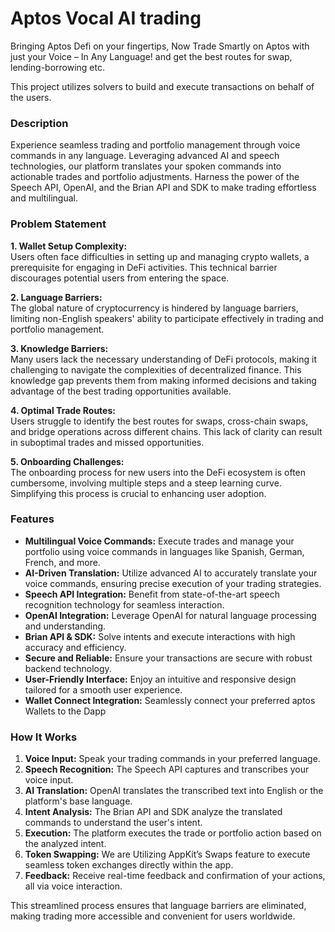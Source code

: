 # Aptos Vocal AI trading

Bringing Aptos Defi on your fingertips, Now Trade Smartly on Aptos with just your Voice – In Any Language! and get the best routes for swap, lending-borrowing etc.

This project utilizes solvers to build and execute transactions on behalf of the users.

### Description
Experience seamless trading and portfolio management through voice commands in any language. Leveraging advanced AI and speech technologies, our platform translates your spoken commands into actionable trades and portfolio adjustments. Harness the power of the Speech API, OpenAI, and the Brian API and SDK to make trading effortless and multilingual.

### Problem Statement


**1. Wallet Setup Complexity:**  
Users often face difficulties in setting up and managing crypto wallets, a prerequisite for engaging in DeFi activities. This technical barrier discourages potential users from entering the space.

**2. Language Barriers:**  
The global nature of cryptocurrency is hindered by language barriers, limiting non-English speakers' ability to participate effectively in trading and portfolio management.

**3. Knowledge Barriers:**  
Many users lack the necessary understanding of DeFi protocols, making it challenging to navigate the complexities of decentralized finance. This knowledge gap prevents them from making informed decisions and taking advantage of the best trading opportunities available.

**4. Optimal Trade Routes:**  
Users struggle to identify the best routes for swaps, cross-chain swaps, and bridge operations across different chains. This lack of clarity can result in suboptimal trades and missed opportunities.

**5. Onboarding Challenges:**  
The onboarding process for new users into the DeFi ecosystem is often cumbersome, involving multiple steps and a steep learning curve. Simplifying this process is crucial to enhancing user adoption.

### Features
- **Multilingual Voice Commands:** Execute trades and manage your portfolio using voice commands in languages like Spanish, German, French, and more.
- **AI-Driven Translation:** Utilize advanced AI to accurately translate your voice commands, ensuring precise execution of your trading strategies.
- **Speech API Integration:** Benefit from state-of-the-art speech recognition technology for seamless interaction.
- **OpenAI Integration:** Leverage OpenAI for natural language processing and understanding.
- **Brian API & SDK:** Solve intents and execute interactions with high accuracy and efficiency.
- **Secure and Reliable:** Ensure your transactions are secure with robust backend technology.
- **User-Friendly Interface:** Enjoy an intuitive and responsive design tailored for a smooth user experience.
- **Wallet Connect Integration:** Seamlessly connect your preferred aptos Wallets to the Dapp

### How It Works
1. **Voice Input:** Speak your trading commands in your preferred language.
2. **Speech Recognition:** The Speech API captures and transcribes your voice input.
3. **AI Translation:** OpenAI translates the transcribed text into English or the platform's base language.
4. **Intent Analysis:** The Brian API and SDK analyze the translated commands to understand the user's intent.
5. **Execution:** The platform executes the trade or portfolio action based on the analyzed intent.
6. **Token Swapping:** We are Utilizing AppKit’s Swaps feature to execute seamless token exchanges directly within the app.
7. **Feedback:** Receive real-time feedback and confirmation of your actions, all via voice interaction.

This streamlined process ensures that language barriers are eliminated, making trading more accessible and convenient for users worldwide.
